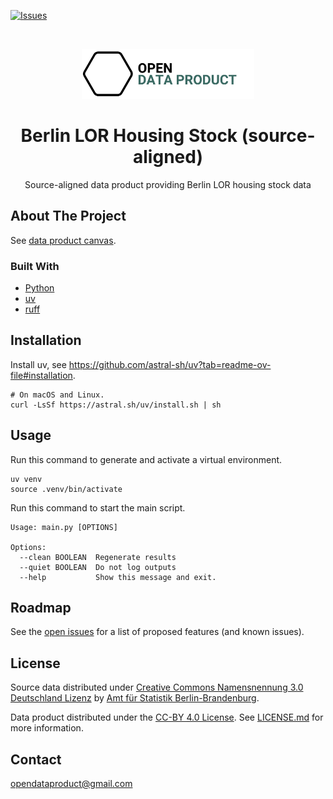 [![Issues](https://img.shields.io/github/issues/open-data-product/open-data-product-berlin-lor-housing-stock-source-aligned)](https://github.com/open-data-product/open-data-product-berlin-lor-housing-stock-source-aligned/issues)

<br />
<p align="center">
  <a href="https://github.com/open-data-product/open-data-product-berlin-lor-housing-stock-source-aligned">
    <img src="logo-with-text.png" alt="Logo" height="80">
  </a>

  <h1 align="center">Berlin LOR Housing Stock (source-aligned)</h1>

  <p align="center">
    Source-aligned data product providing Berlin LOR housing stock data</a>
  </p>
</p>

## About The Project

See [data product canvas](docs/data-product-canvas.md).

### Built With

* [Python](https://www.python.org/)
* [uv](https://docs.astral.sh/uv/)
* [ruff](https://docs.astral.sh/ruff/)

## Installation

Install uv, see https://github.com/astral-sh/uv?tab=readme-ov-file#installation.

```shell
# On macOS and Linux.
curl -LsSf https://astral.sh/uv/install.sh | sh
```

## Usage

Run this command to generate and activate a virtual environment.

```shell
uv venv
source .venv/bin/activate
```

Run this command to start the main script.

```shell
Usage: main.py [OPTIONS]

Options:
  --clean BOOLEAN  Regenerate results
  --quiet BOOLEAN  Do not log outputs
  --help           Show this message and exit.
```

## Roadmap

See
the [open issues](https://github.com/open-data-product/open-data-product-berlin-lor-monitoring-social-urban-development-source-aligned/issues)
for a list of proposed features (and
known issues).

## License

Source data distributed under [Creative Commons Namensnennung 3.0 Deutschland Lizenz](https://creativecommons.org/licenses/by/3.0/de/) by [Amt für Statistik Berlin-Brandenburg](https://www.statistik-berlin-brandenburg.de/).

Data product distributed under the [CC-BY 4.0 License](https://creativecommons.org/licenses/by/4.0/). See [LICENSE.md](./LICENSE.md) for more information.

## Contact

opendataproduct@gmail.com
